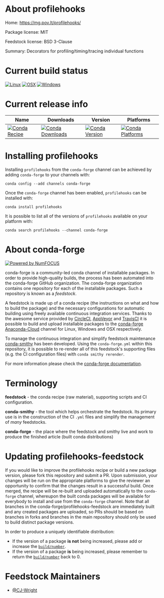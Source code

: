 <!--
# -*- mode: jinja -*-
-->

About profilehooks
==================

Home: https://mg.pov.lt/profilehooks/

Package license: MIT

Feedstock license: BSD 3-Clause

Summary: Decorators for profiling/timing/tracing individual functions



Current build status
====================

[![Linux](https://img.shields.io/circleci/project/github/conda-forge/profilehooks-feedstock/master.svg?label=Linux)](https://circleci.com/gh/conda-forge/profilehooks-feedstock)
[![OSX](https://img.shields.io/travis/conda-forge/profilehooks-feedstock/master.svg?label=macOS)](https://travis-ci.org/conda-forge/profilehooks-feedstock)
[![Windows](https://img.shields.io/appveyor/ci/conda-forge/profilehooks-feedstock/master.svg?label=Windows)](https://ci.appveyor.com/project/conda-forge/profilehooks-feedstock/branch/master)

Current release info
====================

| Name | Downloads | Version | Platforms |
| --- | --- | --- | --- |
| [![Conda Recipe](https://img.shields.io/badge/recipe-profilehooks-green.svg)](https://anaconda.org/conda-forge/profilehooks) | [![Conda Downloads](https://img.shields.io/conda/dn/conda-forge/profilehooks.svg)](https://anaconda.org/conda-forge/profilehooks) | [![Conda Version](https://img.shields.io/conda/vn/conda-forge/profilehooks.svg)](https://anaconda.org/conda-forge/profilehooks) | [![Conda Platforms](https://img.shields.io/conda/pn/conda-forge/profilehooks.svg)](https://anaconda.org/conda-forge/profilehooks) |

Installing profilehooks
=======================

Installing `profilehooks` from the `conda-forge` channel can be achieved by adding `conda-forge` to your channels with:

```
conda config --add channels conda-forge
```

Once the `conda-forge` channel has been enabled, `profilehooks` can be installed with:

```
conda install profilehooks
```

It is possible to list all of the versions of `profilehooks` available on your platform with:

```
conda search profilehooks --channel conda-forge
```


About conda-forge
=================

[![Powered by NumFOCUS](https://img.shields.io/badge/powered%20by-NumFOCUS-orange.svg?style=flat&colorA=E1523D&colorB=007D8A)](http://numfocus.org)

conda-forge is a community-led conda channel of installable packages.
In order to provide high-quality builds, the process has been automated into the
conda-forge GitHub organization. The conda-forge organization contains one repository
for each of the installable packages. Such a repository is known as a *feedstock*.

A feedstock is made up of a conda recipe (the instructions on what and how to build
the package) and the necessary configurations for automatic building using freely
available continuous integration services. Thanks to the awesome service provided by
[CircleCI](https://circleci.com/), [AppVeyor](https://www.appveyor.com/)
and [TravisCI](https://travis-ci.org/) it is possible to build and upload installable
packages to the [conda-forge](https://anaconda.org/conda-forge)
[Anaconda-Cloud](https://anaconda.org/) channel for Linux, Windows and OSX respectively.

To manage the continuous integration and simplify feedstock maintenance
[conda-smithy](https://github.com/conda-forge/conda-smithy) has been developed.
Using the ``conda-forge.yml`` within this repository, it is possible to re-render all of
this feedstock's supporting files (e.g. the CI configuration files) with ``conda smithy rerender``.

For more information please check the [conda-forge documentation](https://conda-forge.org/docs/).

Terminology
===========

**feedstock** - the conda recipe (raw material), supporting scripts and CI configuration.

**conda-smithy** - the tool which helps orchestrate the feedstock.
                   Its primary use is in the construction of the CI ``.yml`` files
                   and simplify the management of *many* feedstocks.

**conda-forge** - the place where the feedstock and smithy live and work to
                  produce the finished article (built conda distributions)


Updating profilehooks-feedstock
===============================

If you would like to improve the profilehooks recipe or build a new
package version, please fork this repository and submit a PR. Upon submission,
your changes will be run on the appropriate platforms to give the reviewer an
opportunity to confirm that the changes result in a successful build. Once
merged, the recipe will be re-built and uploaded automatically to the
`conda-forge` channel, whereupon the built conda packages will be available for
everybody to install and use from the `conda-forge` channel.
Note that all branches in the conda-forge/profilehooks-feedstock are
immediately built and any created packages are uploaded, so PRs should be based
on branches in forks and branches in the main repository should only be used to
build distinct package versions.

In order to produce a uniquely identifiable distribution:
 * If the version of a package **is not** being increased, please add or increase
   the [``build/number``](https://conda.io/docs/user-guide/tasks/build-packages/define-metadata.html#build-number-and-string).
 * If the version of a package **is** being increased, please remember to return
   the [``build/number``](https://conda.io/docs/user-guide/tasks/build-packages/define-metadata.html#build-number-and-string)
   back to 0.

Feedstock Maintainers
=====================

* [@CJ-Wright](https://github.com/CJ-Wright/)

